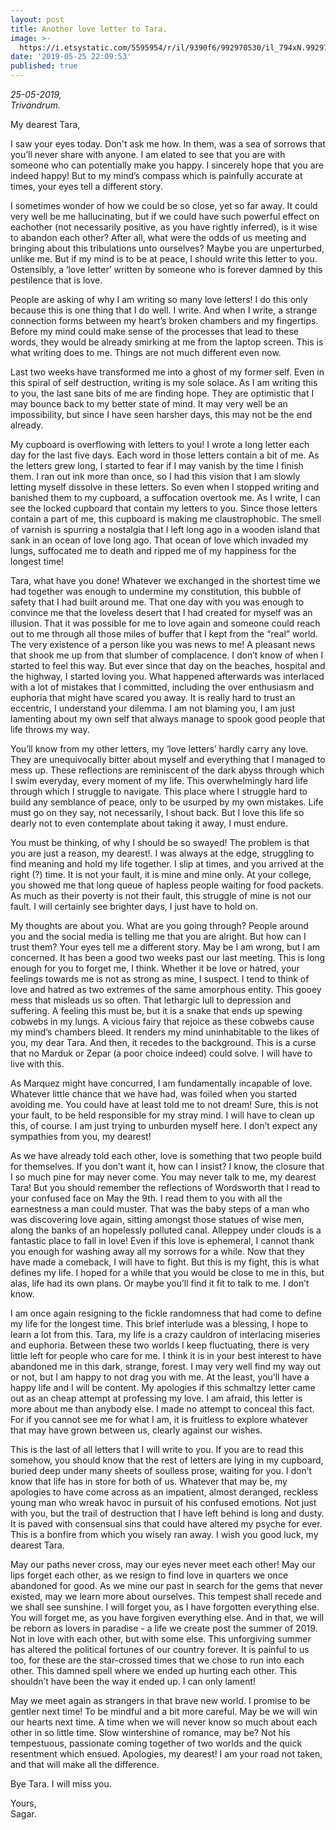 ```yaml
---
layout: post
title: Another love letter to Tara.
image: >-
  https://i.etsystatic.com/5595954/r/il/9390f6/992970530/il_794xN.992970530_ab82.jpg
date: '2019-05-25 22:09:53'
published: true
---
```

  
_25-05-2019,_  
_Trivandrum._  

My dearest Tara,	

I saw your eyes today. Don't ask me how. In them, was a sea of sorrows that you’ll never share with anyone. I am elated to see that you are with someone who can potentially make you happy. I sincerely hope that you are indeed happy! But to my mind’s compass which is painfully accurate at times, your eyes tell a different story.

I sometimes wonder of how we could be so close, yet so far away. It could very well be me hallucinating, but if we could have such powerful effect on eachother (not necessarily positive, as you have rightly inferred), is it wise to abandon each other? After all, what were the odds of us meeting and bringing about this tribulations unto ourselves? Maybe you are unperturbed, unlike me. But if my mind is to be at peace, I should write this letter to you. Ostensibly, a ‘love letter’ written by someone who is forever damned by this pestilence that is love.  

People are asking of why I am writing so many love letters! I do this only because this is one thing that I do well. I write. And when I write, a strange connection forms between my heart’s broken chambers and my fingertips. Before my mind could make sense of the processes that lead to these words, they would be already smirking at me from the laptop screen. This is what writing does to me. Things are not much different even now. 

Last two weeks have transformed me into a ghost of my former self. Even in this spiral of self destruction, writing is my sole solace. As I am writing this to you, the last sane bits of me are finding hope. They are optimistic that I may bounce back to my better state of mind. It may very well be an impossibility, but since I have seen harsher days, this may not be the end already.

My cupboard is overflowing with letters to you! I wrote a long letter each day for the last five days. Each word in those letters contain a bit of me. As the letters grew long, I started to fear if I may vanish by the time I finish them. I ran out ink more than once, so I had this vision that I am slowly letting myself dissolve in these letters. So even when I stopped writing and banished them to my cupboard, a suffocation overtook me. As I write, I can see the locked cupboard that contain my letters to you. Since those letters contain a part of me, this cupboard is making me claustrophobic. The smell of varnish is spurring a nostalgia that I left long ago in a wooden island that sank in an ocean of love long ago. That ocean of love which invaded my lungs, suffocated me to death and ripped me of my happiness for the longest time! 

Tara, what have you done! Whatever we exchanged in the shortest time we had together was enough to undermine my constitution, this bubble of safety that I had built around me. That one day with you was enough to convince me that the loveless desert that I had created for myself was an illusion. That it was possible for me to love again and someone could reach out to me through all those miles of buffer that I kept from the “real” world. The very existence of a person like you was news to me! A pleasant news that shook me up from that slumber of complacence. I don’t know of when I started to feel this way. But ever since that day on the beaches, hospital and the highway, I started loving you. What happened afterwards was interlaced with a lot of mistakes that I committed, including the over enthusiasm and euphoria that might have scared you away. It is really hard to trust an eccentric, I understand your dilemma. I am not blaming you, I am just lamenting about my own self that always manage to spook good people that life throws my way.

You’ll know from my other letters, my ‘love letters’ hardly carry any love. They are unequivocally bitter about myself and everything that I managed to mess up. These reflections are reminiscent of the dark abyss through which I swim everyday, every moment of my life. This overwhelmingly hard life through which I struggle to navigate. This place where I struggle hard to build any semblance of peace, only to be usurped by my own mistakes. Life must go on they say, not necessarily, I shout back. But I love this life so dearly not to even contemplate about taking it away, I must endure.

You must be thinking, of why I should be so swayed! The problem is that you are just a reason, my dearest!. I was always at the edge, struggling to find meaning and hold my life together. I slip at times, and you arrived at the right (?) time. It is not your fault, it is mine and mine only. At your college, you showed me that long queue of hapless people waiting for food packets. As much as their poverty is not their fault, this struggle of mine is not our fault. I will certainly see brighter days, I just have to hold on.

My thoughts are about you. What are you going through? People around you and the social media is telling me that you are alright. But how can I trust them? Your eyes tell me a different story. May be I am wrong, but I am concerned. It has been a good two weeks past our last meeting. This is long enough for you to forget me, I think. Whether it be love or hatred, your feelings towards me is not as strong as mine, I suspect. I tend to think of love and hatred as two extremes of the same amorphous entity. This gooey mess that misleads us so often. That lethargic lull to depression and suffering. A feeling this must be, but it is a snake that ends up spewing cobwebs in my lungs. A vicious fairy that rejoice as these cobwebs cause my mind’s chambers bleed. It renders my mind uninhabitable to the likes of you, my dear Tara. And then, it recedes to the background. This is a curse that no Marduk or Zepar (a poor choice indeed) could solve. I will have to live with this.

As Marquez might have concurred, I am fundamentally incapable of love. Whatever little chance that we have had, was foiled when you started avoiding me. You could have at least told me to not dream! Sure, this is not your fault, to be held responsible for my stray mind. I will have to clean up this, of course. I am just trying to unburden myself here. I don’t expect any sympathies from you, my dearest! 

As we have already told each other, love is something that two people build for themselves. If you don’t want it, how can I insist? I know, the closure that I so much pine for may never come. You may never talk to me, my dearest Tara! But you should remember the reflections of Wordsworth that I read to your confused face on May the 9th. I read them to you with all the earnestness a man could muster. That was the baby steps of a man who was discovering love again, sitting amongst those statues of wise men, along the banks of an hopelessly polluted canal. Alleppey under clouds is a fantastic place to fall in love! Even if this love is ephemeral, I cannot thank you enough for washing away all my sorrows for a while. Now that they have made a comeback, I will have to fight. But this is my fight, this is what defines my life. I hoped for a while that you would be close to me in this, but alas, life had its own plans. Or maybe you’ll find it fit to talk to me. I don’t know. 

I am once again resigning to the fickle randomness that had come to define my life for the longest time. This brief interlude was a blessing, I hope to learn a lot from this. Tara, my life is a crazy cauldron of interlacing miseries and euphoria. Between these two worlds I keep fluctuating, there is very little left for people who care for me. I think it is in your best interest to have abandoned me in this dark, strange, forest. I may very well find my way out or not, but I am happy to not drag you with me. At the least, you’ll have a happy life and I will be content. My apologies if this schmaltzy letter came out as an cheap attempt at professing my love. I am afraid, this letter is more about me than anybody else. I made no attempt to conceal this fact. For if you cannot see me for what I am, it is fruitless to explore whatever that may have grown between us, clearly against our wishes.

This is the last of all letters that I will write to you. If you are to read this somehow, you should know that the rest of letters are lying in my cupboard, buried deep under many sheets of soulless prose, waiting for you. I don’t know that life has in store for both of us. Whatever that may be, my apologies to have come across as an impatient, almost deranged, reckless young man who wreak havoc in pursuit of his confused emotions. Not just with you, but the trail of destruction that I have left behind is long and dusty. It is paved with consensual sins that could have altered my psyche for ever. This is a bonfire from which you wisely ran away. I wish you good luck, my dearest Tara. 

May our paths never cross, may our eyes never meet each other! May our lips forget each other, as we resign to find love in quarters we once abandoned for good. As we mine our past in search for the gems that never existed, may we learn more about ourselves. This tempest shall recede and we shall see sunshine. I will forget you, as I have forgotten everything else. You will forget me, as you have forgiven everything else. And in that, we will be reborn as lovers in paradise - a life we create post the summer of 2019. Not in love with each other, but with some else. This unforgiving summer has altered the political fortunes of our country forever. It is painful to us too, for these are the star-crossed times that we chose to run into each other. This damned spell where we ended up hurting each other. This shouldn’t have been the way it ended up. I can only lament!

May we meet again as strangers in that brave new world. I promise to be gentler next time! To be mindful and a bit more careful. May be we will win our hearts next time. A time when we will never know so much about each other in so little time. Slow wintershine of romance, may be? Not his tempestuous, passionate coming together of two worlds and the quick resentment which ensued. Apologies, my dearest! I am your road not taken, and that will make all the difference. 

Bye Tara. I will miss you.

Yours,  
Sagar.
